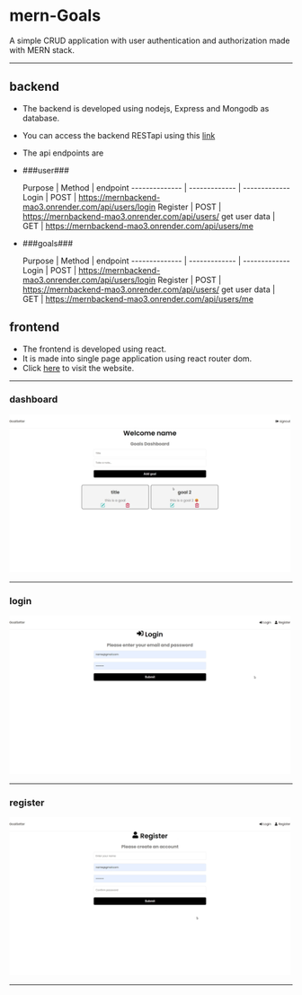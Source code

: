 # mern-Goals
A simple CRUD application with user authentication and authorization made with MERN stack.

------

## backend ##
* The backend is developed using nodejs, Express and Mongodb as database.
* You can access the backend RESTapi using this [link](https://mernbackend-mao3.onrender.com "backend")
* The api endpoints are
* ###user###

    Purpose    |   Method      |  endpoint
-------------- | ------------- | -------------
Login          |    POST       | https://mernbackend-mao3.onrender.com/api/users/login
Register       |    POST       | https://mernbackend-mao3.onrender.com/api/users/
get user data  |    GET        | https://mernbackend-mao3.onrender.com/api/users/me

* ###goals###

    Purpose    |   Method      |  endpoint
-------------- | ------------- | -------------
Login          |    POST       | https://mernbackend-mao3.onrender.com/api/users/login
Register       |    POST       | https://mernbackend-mao3.onrender.com/api/users/
get user data  |    GET        | https://mernbackend-mao3.onrender.com/api/users/me


## frontend ##
* The frontend is developed using react.
* It is made into single page application using react router dom.
* Click [here](https://premforreal.github.io/mern-Goals/ "backend") to visit the website.
------
### dashboard ###
<img src="dashboard.png" alt="dashboard" width="500"/>

------
### login ###
<img src="login.png" alt="dashboard" width="500"/>

------
### register ###
<img src="register.png" alt="dashboard" width="500"/>

------
